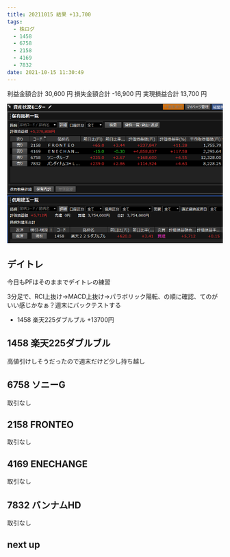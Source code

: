 ```yaml
---
title: 20211015 結果 +13,700
tags:
  - 株ログ
  - 1458
  - 6758
  - 2158
  - 4169
  - 7832
date: 2021-10-15 11:30:49
---
```


利益金額合計 30,600 円
損失金額合計 -16,900 円
実現損益合計 13,700 円

![i](/kab/img/20211015000.png)

## デイトレ

今日もPFはそのままでデイトレの練習

3分足で、RCI上抜け→MACD上抜け→パラボリック陽転、の順に確認、てのがいい感じかなぁ？週末にバックテストする

- 1458 楽天225ダブルブル +13700円

## 1458 楽天225ダブルブル

高値引けしそうだったので週末だけど少し持ち越し

## 6758 ソニーG

取引なし

## 2158 FRONTEO

取引なし

## 4169 ENECHANGE

取引なし

## 7832 バンナムHD

取引なし

## next up

